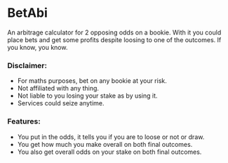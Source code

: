 # BetAbi
An arbitrage calculator for 2 opposing odds on a bookie. With it you could place bets and get some profits despite loosing to one of the outcomes. If you know, you know.

### Disclaimer:
- For maths purposes, bet on any bookie at your risk.
- Not affiliated with any thing.
- Not liable to you losing your stake as by using it.
- Services could seize anytime.

### Features:
- You put in the odds, it tells you if you are to loose or not or draw.
- You get how much you make overall on both final outcomes.
- You also get overall odds on your stake on both final outcomes.

